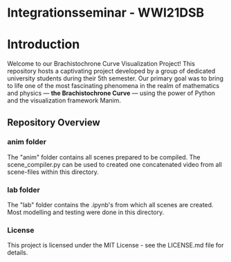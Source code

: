 # Integrationsseminar - WWI21DSB

# Introduction

Welcome to our Brachistochrone Curve Visualization Project! This repository hosts a captivating project developed by a group of dedicated university students during their 5th semester. Our primary goal was to bring to life one of the most fascinating phenomena in the realm of mathematics and physics — <b>the Brachistochrone Curve</b> — using the power of Python and the visualization framework Manim.

## Repository Overview

### anim folder

The "anim" folder contains all scenes prepared to be compiled. The scene_compiler.py can be used to created one concatenated video from all scene-files within this directory.

### lab folder

The "lab" folder contains the .ipynb's from which all scenes are created. Most modelling and testing were done in this directory.

### License

This project is licensed under the MIT License - see the LICENSE.md file for details.
